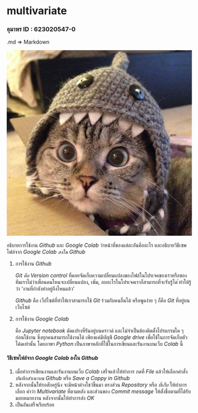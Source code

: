# multivariate

### อุมาพร ID : 623020547-0

.md => Markdown

![ตัวอย่างการแทรกรูป](cat.jpg)

อธิบายการใช้งาน _Github_ และ _Google Colab_ ว่าหน้าที่ของแต่ละอันคืออะไร และอธิบายวิธีเซพไฟล์จาก _Google Colab ลงใน Github_

  1. การใช้งาน _Github_
  
      _Git คือ Version control_ ที่คอยจัดเก็บความเปลี่ยนแปลงของไฟล์ในโปรเจคของเราหรือของทีมเราไม่ว่าเพื่อนคนไหนจะเปลี่ยนแปลง, เพิ่ม, ลบอะไรในโปรเจคเราก็สามารถที่จะรับรู้ได ้ทำให้รู้ว่า ‘งานที่กำลังทำอยู่ถึงไหนแล้ว’
      
     _Github_ คือ เว็ปไซต์ที่ทำให้เราสามารถใช้ _Git_ ร่วมกับคนอื่นได้ หรือพูดง่าย ๆ ก็คือ _Git_ ที่อยู่บนเว็บไซต์
     
   2. การใช้งาน _Google Colab_

      คือ  _Jupyter notebook_ ดัดแปรงที่รันอยู่บนคราวด์ และไม่จำเป็นต้องติดตั้งโปรแกรมใด ๆ ก่อนใช้งาน ซึ่งทุกคนสามารถใช้งานได้ เพียงแค่มีบัญชี _Google drive_ เพื่อใช้ในการจัดเก็บตัวโค้ดเท่านั้น โดยภาษา _Python_ เป็นภาษาหลักที่ใช้ในการเขียนและรันงานบนเว็บ _Colab_ นี้ 
      
   #### วิธีเซพไฟล์จาก _Google Colab_ ลงใน _Github_
   
        
  1. เมื่อทำการเขียนงานและรันงานบนเว็บ _Colab_ เสร็จแล้วให้ทำการ กดที่ _File_ แล้วให้เลือกคำสั่ง _บันทึกสำเนาบน Github_ หรือ _Save a Coppy in Github_
  2. หลังจากนั้นให้รอสักครู่นึง จะมีหน้าต่างโชว์ขึ้นมา ตรงส่วน _Repository_ หรือ _ที่เก็บ_ ให้ทำการเลือก คำว่า _Multivariate_ ที่ตามหลัง และส่วนของ _Commit message_ ให้ตั้งชื่อตามที่ได้รับมอบหมายงาน หลังจากนั้นให้ทำการส่ง _OK_
  3. เป็นอันเสร็จเรียบร้อย
